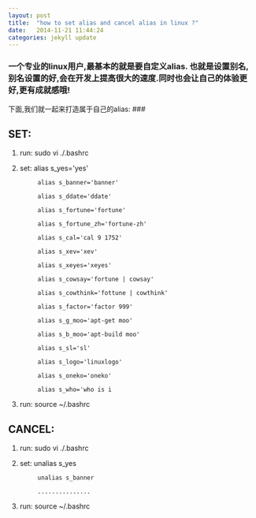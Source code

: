 ```yaml
---
layout: post
title:  "how to set alias and cancel alias in linux ?"
date:   2014-11-21 11:44:24
categories: jekyll update
---
```


### 一个专业的linux用户,最基本的就是要自定义alias. 也就是设置别名,别名设置的好,会在开发上提高很大的速度.同时也会让自己的体验更好,更有成就感哦!
下面,我们就一起来打造属于自己的alias: ###

## SET: ##

1. run:  sudo vi ./.bashrc

2. set:  alias s_yes='yes'

            alias s_banner='banner'

            alias s_ddate='ddate'

            alias s_fortune='fortune'

            alias s_fortune_zh='fortune-zh'

            alias s_cal='cal 9 1752'

            alias s_xev='xev'

            alias s_xeyes='xeyes'

            alias s_cowsay='fortune | cowsay'

            alias s_cowthink='fottune | cowthink'

            alias s_factor='factor 999'

            alias s_g_moo='apt-get moo'

            alias s_b_moo='apt-build moo'

            alias s_sl='sl'

            alias s_logo='linuxlogo'

            alias s_oneko='oneko'

            alias s_who='who is i

3. run:  source ~/.bashrc

## CANCEL: ##

1. run:  sudo vi ./.bashrc

2. set:  unalias s_yes

            unalias s_banner

            ...............

3. run:   source ~/.bashrc